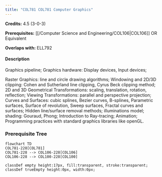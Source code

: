 ```yaml
---
title: "COL781 COL781 Computer Graphics"
---
```

**Credits:** 4.5 (3-0-3)

**Prerequisites:** [[/Computer Science and Engineering/COL106|COL106]] OR Equivalent

**Overlaps with:** ELL792

#### Description
Graphics pipeline; Graphics hardware: Display devices, Input devices;

Raster Graphics: line and circle drawing algorithms; Windowing and 2D/3D clipping: Cohen and Sutherland line clipping, Cyrus Beck clipping method; 2D and 3D Geometrical Transformations: scaling, translation, rotation, reflection; Viewing Transformations: parallel and perspective projection; Curves and Surfaces: cubic splines, Bezier curves, B-splines, Parametric surfaces, Surface of revolution, Sweep surfaces, Fractal curves and surfaces; Hidden line/surface removal methods; illuminations model; shading: Gouraud, Phong; Introduction to Ray-tracing; Animation; Programming practices with standard graphics libraries like openGL.

### Prerequisite Tree

```mermaid
flowchart TD
COL781-228[COL781]
COL781-228 --> COL106-228[COL106]
COL106-228 --> COL100-228[COL100]

classDef empty height:17px, fill:transparent, stroke:transparent;
classDef trueEmpty height:0px, width:0px;
```